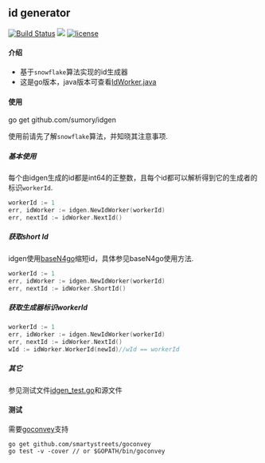 ## id generator

[![Build Status](https://travis-ci.org/sumory/idgen.svg?branch=master)](https://travis-ci.org/sumory/idgen) [![](http://gocover.io/_badge/github.com/sumory/idgen)](http://gocover.io/github.com/sumory/idgen) [![license](http://img.shields.io/badge/license-MIT-red.svg?style=flat)](https://raw.githubusercontent.com/sumory/idgen/master/LICENSE)

#### 介绍

 - 基于`snowflake`算法实现的id生成器
 - 这是go版本，java版本可查看[IdWorker.java](https://github.com/sumory/uc/blob/master/src/com/sumory/uc/id/IdWorker.java)




#### 使用

go get github.com/sumory/idgen

使用前请先了解`snowflake`算法，并知晓其注意事项.


##### 基本使用

每个由idgen生成的id都是int64的正整数，且每个id都可以解析得到它的生成者的标识`workerId`.

```go
workerId := 1
err, idWorker := idgen.NewIdWorker(workerId)
err, nextId := idWorker.NextId()
```

##### 获取short Id

idgen使用[baseN4go](https://github.com/sumory/baseN4go)缩短id，具体参见baseN4go使用方法.

```go
workerId := 1
err, idWorker := idgen.NewIdWorker(workerId)
err, nextId := idWorker.ShortId()
```

##### 获取生成器标识workerId

```go
workerId := 1
err, idWorker := idgen.NewIdWorker(workerId)
err, nextId := idWorker.NextId()
wId := idWorker.WorkerId(newId)//wId == workerId
```

##### 其它
参见测试文件[idgen_test.go](./idgen_test.go)和源文件




#### 测试

需要[goconvey](https://github.com/smartystreets/goconvey)支持

```shell
go get github.com/smartystreets/goconvey
go test -v -cover // or $GOPATH/bin/goconvey
```

